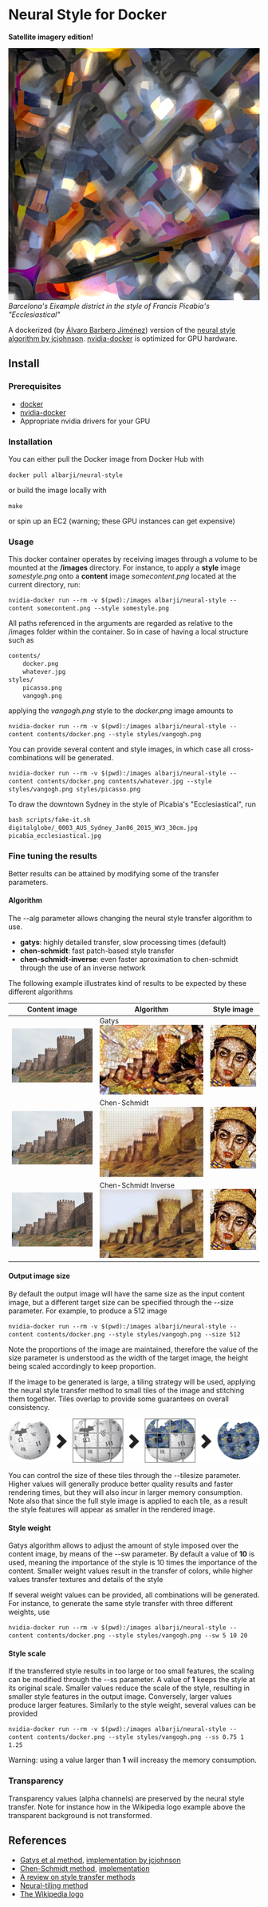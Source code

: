 # Neural Style for Docker
__Satellite imagery edition!__

![Stylized Eixample](doc/barca1-0-1_by_picabia_ecclesiastical_1080px_2016_11_22_400.png)
_Barcelona's Eixample district in the style of Francis Picabia's "Ecclesiastical"_

A dockerized (by [Álvaro Barbero Jiménez](https://github.com/albarji/neural-style-docker)) version of the [neural style algorithm by jcjohnson](https://github.com/jcjohnson/neural-style). [nvidia-docker](https://github.com/NVIDIA/nvidia-docker) is optimized for GPU hardware.

## Install

### Prerequisites

* [docker](https://www.docker.com/)
* [nvidia-docker](https://github.com/NVIDIA/nvidia-docker)
* Appropriate nvidia drivers for your GPU

### Installation

You can either pull the Docker image from Docker Hub with

`docker pull albarji/neural-style`

or build the image locally with

`make`
	
or spin up an EC2 (warning; these GPU instances can get expensive)

### Usage

This docker container operates by receiving images through a volume to be mounted at the **/images** directory.
For instance, to apply a **style** image *somestyle.png* onto a **content** image *somecontent.png* located at the 
current directory, run: 

    nvidia-docker run --rm -v $(pwd):/images albarji/neural-style --content somecontent.png --style somestyle.png

All paths referenced in the arguments are regarded as relative to the /images folder within the container. So in case
of having a local structure such as

    contents/
        docker.png
        whatever.jpg
    styles/
        picasso.png
        vangogh.png
        
applying the *vangogh.png* style to the *docker.png* image amounts to

    nvidia-docker run --rm -v $(pwd):/images albarji/neural-style --content contents/docker.png --style styles/vangogh.png
    
You can provide several content and style images, in which case all cross-combinations will be generated.

    nvidia-docker run --rm -v $(pwd):/images albarji/neural-style --content contents/docker.png contents/whatever.jpg --style styles/vangogh.png styles/picasso.png
		
To draw the downtown Sydney in the style of Picabia's "Ecclesiastical", run

    bash scripts/fake-it.sh digitalglobe/_0003_AUS_Sydney_Jan06_2015_WV3_30cm.jpg picabia_ecclesiastical.jpg


### Fine tuning the results

Better results can be attained by modifying some of the transfer parameters.

#### Algorithm

The --alg parameter allows changing the neural style transfer algorithm to use.

* **gatys**: highly detailed transfer, slow processing times (default)
* **chen-schmidt**: fast patch-based style transfer
* **chen-schmidt-inverse**: even faster aproximation to chen-schmidt through the use of an inverse network

The following example illustrates kind of results to be expected by these different algorithms

| Content image | Algorithm | Style image |
| ------------- | --------- | ----------- |
| ![Content](./doc/avila-walls.jpg) | Gatys ![Gatys](./doc/avila-walls_broca_gatys_ss1.0_sw10.0.jpg) | ![Style](./doc/broca.jpg) | 
| ![Content](./doc/avila-walls.jpg) | Chen-Schmidt ![Chen-Schmidt](./doc/avila-walls_broca_chen-schmidt_ss1.0.jpg) | ![Style](./doc/broca.jpg) | 
| ![Content](./doc/avila-walls.jpg) | Chen-Schmidt Inverse ![Chen-Schmidt Inverse](./doc/avila-walls_broca_chen-schmidt-inverse_ss1.0.jpg) | ![Style](./doc/broca.jpg) | 

#### Output image size

By default the output image will have the same size as the input content image, but a different target size can be
specified through the --size parameter. For example, to produce a 512 image

    nvidia-docker run --rm -v $(pwd):/images albarji/neural-style --content contents/docker.png --style styles/vangogh.png --size 512
    
Note the proportions of the image are maintained, therefore the value of the size parameter is understood as the width 
of the target image, the height being scaled accordingly to keep proportion.

If the image to be generated is large, a tiling strategy will be used, applying the neural style transfer method
to small tiles of the image and stitching them together. Tiles overlap to provide some guarantees on overall
consistency.

![Tiling](./doc/tiling.png)

You can control the size of these tiles through the --tilesize parameter.
Higher values will generally produce better quality results and faster rendering times, but they will also incur in
larger memory consumption.
Note also that since the full style image is applied to each tile, as a result the style features will appear
as smaller in the rendered image.

#### Style weight

Gatys algorithm allows to adjust the amount of style imposed over the content image, by means of the --sw parameter.
By default a value of **10** is used, meaning the importance of the style is 10 times the importance of the content.
Smaller weight values result in the transfer of colors, while higher values transfer textures and details of the style

If several weight values can be provided, all combinations will be generated. For instance, to generate the same
style transfer with three different weights, use

    nvidia-docker run --rm -v $(pwd):/images albarji/neural-style --content contents/docker.png --style styles/vangogh.png --sw 5 10 20
 
#### Style scale

If the transferred style results in too large or too small features, the scaling can be modified through the --ss 
parameter. A value of **1** keeps the style at its original scale. Smaller values reduce the scale of the style,
resulting in smaller style features in the output image. Conversely, larger values produce larger features. 
Similarly to the style weight, several values can be provided

    nvidia-docker run --rm -v $(pwd):/images albarji/neural-style --content contents/docker.png --style styles/vangogh.png --ss 0.75 1 1.25
    
Warning: using a value larger than **1** will increasy the memory consumption. 

### Transparency

Transparency values (alpha channels) are preserved by the neural style transfer. Note for instance how in the Wikipedia
logo example above the transparent background is not transformed.

## References

* [Gatys et al method](https://arxiv.org/abs/1508.06576), [implementation by jcjohnson](https://github.com/jcjohnson/neural-style)
* [Chen-Schmidt method](https://arxiv.org/pdf/1612.04337.pdf), [implementation](https://github.com/rtqichen/style-swap)
* [A review on style transfer methods](https://arxiv.org/pdf/1705.04058.pdf)
* [Neural-tiling method](https://github.com/ProGamerGov/Neural-Tile)
* [The Wikipedia logo](https://en.wikipedia.org/wiki/Wikipedia_logo)
